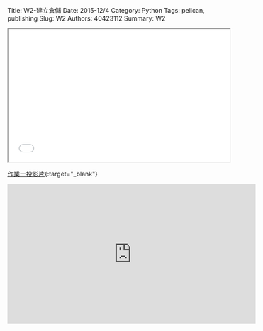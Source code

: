 Title: W2-建立倉儲
Date: 2015-12/4
Category: Python
Tags: pelican, publishing
Slug: W2
Authors: 40423112
Summary: W2


<iframe src="40423112_w2_p.html" width="500" height="300"></iframe>

[作業一投影片](40423112_cp_w2_p.html){:target="_blank"}


<iframe width="560" height="315" src="https://www.youtube.com/embed/bwKl-Ng084U" frameborder="0" allowfullscreen></iframe>